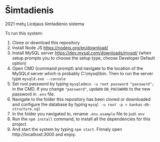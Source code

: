 # Šimtadienis

2021 metų Licėjaus šimtadienio sistema

To run this system:
1. Clone or download this repository
2. Install Node JS https://nodejs.org/en/download/
3. Install MySQL server https://dev.mysql.com/downloads/mysql/ (when setup prompts you to choose the setup type, choose Developer Default option)
4. Open CMD (command prompt) and navigate to the location of the MySQLd server which is probably C:\mysql\bin. Then to run the server type `mysqld.exe --console`
5. Set root password by typing `mysqladmin -u root password "password";` in the CMD. If you change `"password"`, update `DB_PASSWORD` to the new password in `.env` file.
6. Navigate to the folder this repository has been cloned or downloaded and configure the database by typing `mysql -u root -p < bankas-db-structure.sql`
7. In the folder you navigated to, rename `.env.example` file to just`.env`
8. Run the `npm install` command, to install all the dependencies for this project.
9. And start the system by typing `npm start`. Finnaly open http://localhost:3000 and enjoy.
